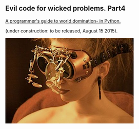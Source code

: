 ## Evil code for wicked problems. Part4 

[A programmer's guide to world domination- in Python.](tex/evil.pdf)

(under construction: to be released, August 15 2015).

[![](tex/img/herGoggles.png)](tex/evil.pdf)
